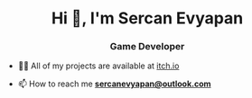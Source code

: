 <h1 align="center">Hi 👋, I'm Sercan Evyapan</h1>
<h3 align="center">Game Developer</h3>

- 👨‍💻 All of my projects are available at [itch.io](https://sercanevyapan.itch.io)

- 📫 How to reach me **sercanevyapan@outlook.com**



